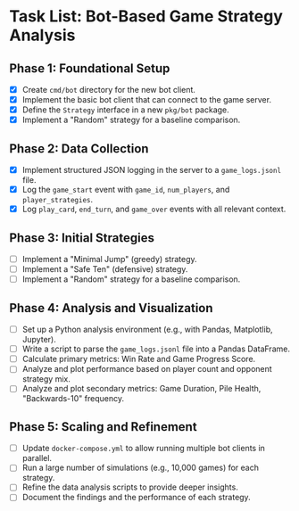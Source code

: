 # Task List: Bot-Based Game Strategy Analysis

## Phase 1: Foundational Setup

- [x] Create `cmd/bot` directory for the new bot client.
- [x] Implement the basic bot client that can connect to the game server.
- [x] Define the `Strategy` interface in a new `pkg/bot` package.
- [x] Implement a "Random" strategy for a baseline comparison.

## Phase 2: Data Collection

- [x] Implement structured JSON logging in the server to a `game_logs.jsonl` file.
- [x] Log the `game_start` event with `game_id`, `num_players`, and `player_strategies`.
- [x] Log `play_card`, `end_turn`, and `game_over` events with all relevant context.

## Phase 3: Initial Strategies

- [ ] Implement a "Minimal Jump" (greedy) strategy.
- [ ] Implement a "Safe Ten" (defensive) strategy.
- [ ] Implement a "Random" strategy for a baseline comparison.

## Phase 4: Analysis and Visualization

- [ ] Set up a Python analysis environment (e.g., with Pandas, Matplotlib, Jupyter).
- [ ] Write a script to parse the `game_logs.jsonl` file into a Pandas DataFrame.
- [ ] Calculate primary metrics: Win Rate and Game Progress Score.
- [ ] Analyze and plot performance based on player count and opponent strategy mix.
- [ ] Analyze and plot secondary metrics: Game Duration, Pile Health, "Backwards-10" frequency.

## Phase 5: Scaling and Refinement

- [ ] Update `docker-compose.yml` to allow running multiple bot clients in parallel.
- [ ] Run a large number of simulations (e.g., 10,000 games) for each strategy.
- [ ] Refine the data analysis scripts to provide deeper insights.
- [ ] Document the findings and the performance of each strategy.
